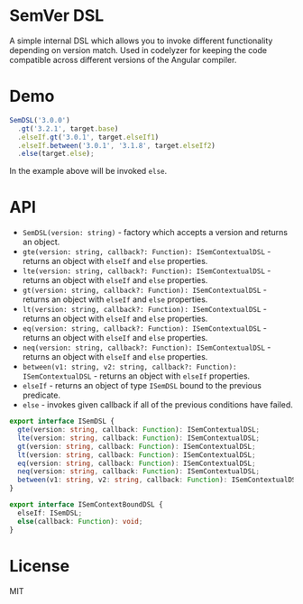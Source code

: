 # SemVer DSL

A simple internal DSL which allows you to invoke different functionality depending on version match. Used in codelyzer for keeping the code compatible across different versions of the Angular compiler.

# Demo

```ts
SemDSL('3.0.0')
  .gt('3.2.1', target.base)
  .elseIf.gt('3.0.1', target.elseIf1)
  .elseIf.between('3.0.1', '3.1.8', target.elseIf2)
  .else(target.else);
```

In the example above will be invoked `else`.

# API

- `SemDSL(version: string)` - factory which accepts a version and returns an object.
- `gte(version: string, callback?: Function): ISemContextualDSL` - returns an object with `elseIf` and `else` properties.
- `lte(version: string, callback?: Function): ISemContextualDSL` - returns an object with `elseIf` and `else` properties.
- `gt(version: string, callback?: Function): ISemContextualDSL` - returns an object with `elseIf` and `else` properties.
- `lt(version: string, callback?: Function): ISemContextualDSL` - returns an object with `elseIf` and `else` properties.
- `eq(version: string, callback?: Function): ISemContextualDSL` - returns an object with `elseIf` and `else` properties.
- `neq(version: string, callback?: Function): ISemContextualDSL` - returns an object with `elseIf` and `else` properties.
- `between(v1: string, v2: string, callback?: Function): ISemContextualDSL` - returns an object with `elseIf` properties.
- `elseIf` - returns an object of type `ISemDSL` bound to the previous predicate.
- `else` - invokes given callback if all of the previous conditions have failed.

```ts
export interface ISemDSL {
  gte(version: string, callback: Function): ISemContextualDSL;
  lte(version: string, callback: Function): ISemContextualDSL;
  gt(version: string, callback: Function): ISemContextualDSL;
  lt(version: string, callback: Function): ISemContextualDSL;
  eq(version: string, callback: Function): ISemContextualDSL;
  neq(version: string, callback: Function): ISemContextualDSL;
  between(v1: string, v2: string, callback: Function): ISemContextualDSL;
}
```

```ts
export interface ISemContextBoundDSL {
  elseIf: ISemDSL;
  else(callback: Function): void;
}
```

# License

MIT
